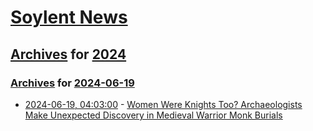 # [Soylent News](../../../README.md)

## [Archives](../../index.md) for [2024](../index.md)

### [Archives](../../index.md) for [2024-06-19](index.md)

* [2024-06-19, 04:03:00](https://soylentnews.org/article.pl?sid=24/06/18/0130257&from=rss) - [Women Were Knights Too? Archaeologists Make Unexpected Discovery in Medieval Warrior Monk Burials](https://soylentnews.org/article.pl?sid=24/06/18/0130257&from=rss)
